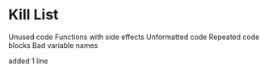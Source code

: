Kill List
=========
Unused code
Functions with side effects
Unformatted code
Repeated code blocks
Bad variable names

added 1 line
